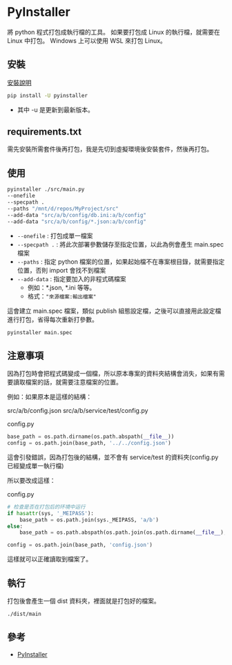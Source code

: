 # PyInstaller

將 python 程式打包成執行檔的工具。
如果要打包成 Linux 的執行檔，就需要在 Linux 中打包。
Windows 上可以使用 WSL 來打包 Linux。

## 安裝

[安裝說明](https://pyinstaller.org/en/stable/#quickstart)

```bash
pip install -U pyinstaller
```

- 其中 -u 是更新到最新版本。

## requirements.txt

需先安裝所需套件後再打包，我是先切到虛擬環境後安裝套件，然後再打包。

## 使用

```bash
pyinstaller ./src/main.py 
--onefile 
--specpath . 
--paths "/mnt/d/repos/MyProject/src" 
--add-data "src/a/b/config/db.ini:a/b/config" 
--add-data "src/a/b/config/*.json:a/b/config"
```

- `--onefile` : 打包成單一檔案
- `--specpath .` : 將此次部署參數儲存至指定位置，以此為例會產生 main.spec 檔案
- `--paths` : 指定 python 檔案的位置，如果起始檔不在專案根目錄，就需要指定位置，否則 import 會找不到檔案
- `--add-data` : 指定要加入的非程式碼檔案
  - 例如：*.json, *.ini 等等。
  - 格式：`"來源檔案:輸出檔案"`

這會建立 main.spec 檔案，類似 publish 組態設定檔，之後可以直接用此設定檔進行打包，省得每次重新打參數。

```bash
pyinstaller main.spec
```

## 注意事項

因為打包時會把程式碼變成一個檔，所以原本專案的資料夾結構會消失，如果有需要讀取檔案的話，就需要注意檔案的位置。

例如：如果原本是這樣的結構：


src/a/b/config.json
src/a/b/service/test/config.py

config.py
```Python
base_path = os.path.dirname(os.path.abspath(__file__))
config = os.path.join(base_path, '../../config.json')
```

這會引發錯誤，因為打包後的結構，並不會有 service/test 的資料夾(config.py 已經變成單一執行檔)

所以要改成這樣：

config.py
```Python
# 检查是否在打包后的环境中运行
if hasattr(sys, '_MEIPASS'):
    base_path = os.path.join(sys._MEIPASS, 'a/b')
else:
    base_path = os.path.abspath(os.path.join(os.path.dirname(__file__), '../../'))

config = os.path.join(base_path, 'config.json')
```

這樣就可以正確讀取到檔案了。

## 執行

打包後會產生一個 dist 資料夾，裡面就是打包好的檔案。

```bash
./dist/main
```

## 參考

- [PyInstaller](https://pyinstaller.org/)